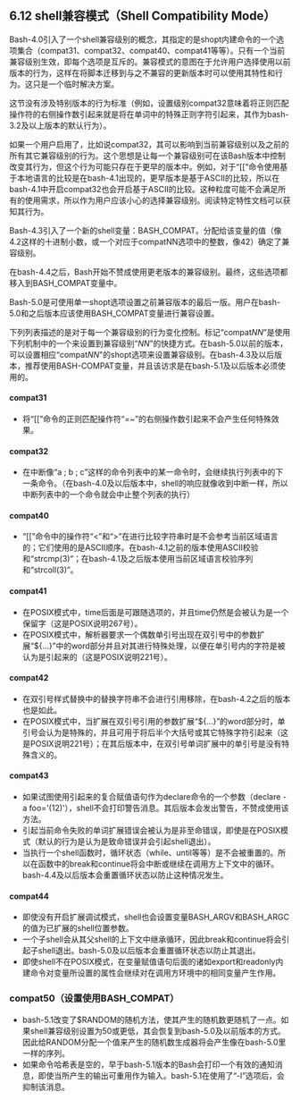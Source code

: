## 6.12 shell兼容模式（Shell Compatibility Mode）

Bash-4.0引入了一个shell兼容级别的概念，其指定的是shopt内建命令的一个选项集合（compat31、compat32、compat40、compat41等等）。只有一个当前兼容级别生效，即每个选项是互斥的。兼容模式的意图在于允许用户选择使用以前版本的行为，这样在将脚本迁移到与之不兼容的更新版本时可以使用其特性和行为。这只是一个临时解决方案。

这节没有涉及特别版本的行为标准（例如，设置级别compat32意味着将正则匹配操作符的右侧操作数引起来就是将在单词中的特殊正则字符引起来，其作为bash-3.2及以上版本的默认行为）。

如果一个用户启用了，比如说compat32，其可以影响到当前兼容级别以及之前的所有其它兼容级别的行为。这个思想是让每一个兼容级别可在该Bash版本中控制改变其行为，但这个行为可能只存在于更早的版本中。例如，对于“\[\[”命令使用基于本地语言的比较是在bash-4.1出现的，更早版本是基于ASCII的比较，所以在bash-4.1中开启compat32也会开启基于ASCII的比较。这种粒度可能不会满足所有的使用需求，所以作为用户应该小心的选择兼容级别。阅读特定特性文档可以获知其行为。

Bash-4.3引入了一个新的shell变量：BASH_COMPAT。分配给该变量的值（像4.2这样的十进制小数，或一个对应于compatNN选项中的整数，像42）确定了兼容级别。

在bash-4.4之后，Bash开始不赞成使用更老版本的兼容级别。最终，这些选项都移入到BASH_COMPAT变量中。

Bash-5.0是可使用单一shopt选项设置之前兼容版本的最后一版。用户在bash-5.0和之后版本应该使用BASH_COMPAT变量进行兼容设置。

下列列表描述的是对于每一个兼容级别的行为变化控制。标记“compat*NN*”是使用下列机制中的一个来设置到兼容级别“*NN*”的快捷方式。在bash-5.0以前的版本，可以设置相应“compat*NN*"的shopt选项来设置兼容级别。在bash-4.3及以后版本，推荐使用BASH-COMPAT变量，并且该访求是在bash-5.1及以后版本必须使用的。

#### compat31 

- 将“\[\[”命令的正则匹配操作符“=~”的右侧操作数引起来不会产生任何特殊效果。

#### compat32

- 在中断像“a ; b ; c”这样的命令列表中的某一命令时，会继续执行列表中的下一条命令。（在bash-4.0及以后版本中，shell的响应就像收到中断一样，所以中断列表中的一个命令就会中止整个列表的执行）

#### compat40

- “\[\[”命令中的操作符“<”和“>”在进行比较字符串时是不会参考当前区域语言的；它们使用的是ASCII顺序。在bash-4.1之前的版本使用ASCII校验和“strcmp(3)”；在bash-4.1及之后版本使用当前区域语言校验序列和“strcoll(3)”。

#### compat41 

- 在POSIX模式中，time后面是可跟随选项的，并且time仍然是会被认为是一个保留字（这是POSIX说明267号）。
- 在POSIX模式中，解析器要求一个偶数单引号出现在双引号中的参数扩展“${...}”中的word部分并且对其进行特殊处理，以便在单引号内的字符是被认为是引起来的（这是POSIX说明221号）。

#### compat42

- 在双引号样式替换中的替换字符串不会进行引用移除，在bash-4.2之后的版本也是如此。
- 在POSIX模式中，当扩展在双引号引用的参数扩展“${...}”的word部分时，单引号会认为是特殊的，并且可用于将后半个大括号或其它特殊字符引起来（这是POSIX说明221号）；在其后版本中，在双引号单词扩展中的单引号是没有特殊含义的。

#### compat43

- 如果试图使用引起来的复合赋值语句作为declare命令的一个参数（declare -a foo='(12)'），shell不会打印警告消息。其后版本会发出警告，不赞成使用该方法。
- 引起当前命令失败的单词扩展错误会被认为是非至命错误，即使是在POSIX模式（默认的行为是认为是致命错误并会引起shell退出）。
- 当执行一个shell函数时，循环状态（while、until等等）是不会被重置的。所以在函数中的break和continue将会中断或继续在调用方上下文中的循环。bash-4.4及以后版本会重置循环状态以防止这种情况发生。

#### compat44

- 即使没有开启扩展调试模式，shell也会设置变量BASH_ARGV和BASH_ARGC的值为已扩展的shell位置参数。
- 一个子shell会从其父shell的上下文中继承循环，因此break和continue将会引起子shell退出。bash-5.0及以后版本会重置循环状态以防止其退出。
- 即使shell不在POSIX模式，在变量赋值语句后面的诸如export和readonly内建命令对变量所设置的属性会继续对在调用方环境中的相同变量产生作用。

### compat50（设置使用BASH_COMPAT）

- bash-5.1改变了$RANDOM的随机方法，使其产生的随机数更随机了一点。如果shell兼容级别设置为50或更低，其会恢复到bash-5.0及以前版本的方式。因此给RANDOM分配一个值来产生的随机数生成器将会产生像在bash-5.0里一样的序列。
- 如果命令哈希表是空的，早于bash-5.1版本的Bash会打印一个有效的通知消息，即使当所产生的输出可重用作为输入。bash-5.1在使用了“-l”选项后，会抑制该消息。